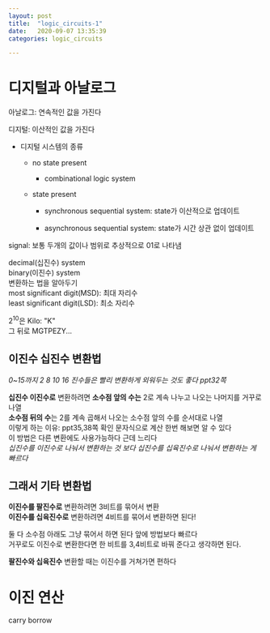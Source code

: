 ```yaml
---
layout: post
title:  "logic_circuits-1"
date:   2020-09-07 13:35:39
categories: logic_circuits

---
```


# 디지털과 아날로그
아날로그: 연속적인 값을 가진다   

디지털: 이산적인 값을 가진다   
- 디지털 시스템의 종류   
    - no state present   
        - combinational logic system

    - state present   
        - synchronous sequential system: state가 이산적으로 업데이트   

        - asynchronous sequential system: state가 시간 상관 없이 업데이트   


signal: 보통 두개의 값이나 범위로 추상적으로 01로 나타냄   


decimal(십진수) system   
binary(이진수) system   
변환하는 법을 알아두기   
most significant digit(MSD): 최대 자리수   
least significant digit(LSD): 최소 자리수   

$2^{10}$은 Kilo: "K"   
그 뒤로 MGTPEZY...   

## 이진수 십진수 변환법
*0~15까지 2 8 10 16 진수들은 빨리 변환하게 외워두는 것도 좋다 ppt32쪽*   

**십진수 이진수로** 변환하려면 **소수점 앞의 수는** 2로 계속 나누고 나오는 나머지를 거꾸로 나열   
**소수점 뒤의 수**는 2를 계속 곱해서 나오는 소수점 앞의 수를 순서대로 나열   
이렇게 하는 이유: ppt35,38쪽 확인 문자식으로 계산 한번 해보면 알 수 있다   
이 방법은 다른 변환에도 사용가능하다 근데 느리다   
*십진수를 이진수로 나눠서 변환하는 것 보다 십진수를 십육진수로 나눠서 변환하는 게 빠르다*   

## 그래서 기타 변환법
**이진수를 팔진수로** 변환하려면 3비트를 묶어서 변환   
**이진수를 십육진수로** 변환하려면 4비트를 묶어서 변환하면 된다!   

둘 다 소수점 아래도 그냥 묶어서 하면 된다 앞에 방법보다 빠르다   
거꾸로도 이진수로 변환한다면 한 비트를 3,4비트로 바꿔 준다고 생각하면 된다.   

**팔진수와 십육진수** 변환할 때는 이진수를 거쳐가면 편하다   


# 이진 연산
carry
borrow